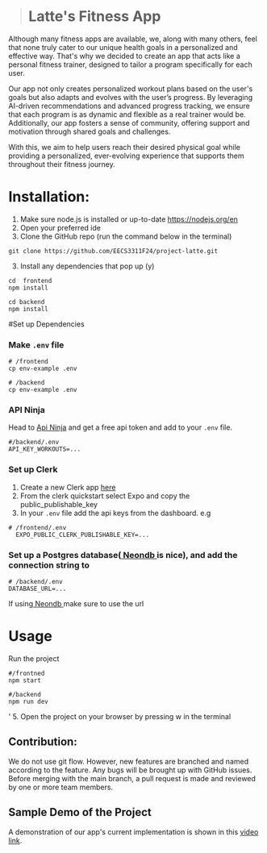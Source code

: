 > # Latte's Fitness App

Although many fitness apps are available, we, along with many others, feel that none truly cater to our unique health goals in a personalized and effective way. That's why we decided to create an app that acts like a personal fitness trainer, designed to tailor a program specifically for each user.

Our app not only creates personalized workout plans based on the user's goals but also adapts and evolves with the user’s progress. By leveraging AI-driven recommendations and advanced progress tracking, we ensure that each program is as dynamic and flexible as a real trainer would be. Additionally, our app fosters a sense of community, offering support and motivation through shared goals and challenges.

With this, we aim to help users reach their desired physical goal while providing a personalized, ever-evolving experience that supports them throughout their fitness journey.

# Installation:

1. Make sure node.js is installed or up-to-date https://nodejs.org/en
2. Open your preferred ide
3. Clone the GitHub repo (run the command below in the terminal)

```
git clone https://github.com/EECS3311F24/project-latte.git
```

3. Install any dependencies that pop up (y)

```
cd  frontend
npm install
```
``` 
cd backend
npm install
```

#Set up Dependencies

### Make `.env` file

```
# /frontend
cp env-example .env
```
```
# /backend
cp env-example .env
```

### API Ninja

Head to [Api Ninja](https://api-ninjas.com/) and get a free api token and add to your `.env` file.

```
#/backend/.env
API_KEY_WORKOUTS=...
```

### Set up Clerk

1. Create a new Clerk app [here](https://clerk.com/)
2. From the clerk quickstart select Expo and copy the public_publishable_key
3. In your `.env` file add the api keys from the dashboard. e.g

```
# /frontend/.env
  EXPO_PUBLIC_CLERK_PUBLISHABLE_KEY=...
```

### Set up a Postgres database([ Neondb ](https://neon.tech/home) is nice), and add the connection string to

```
# /backend/.env
DATABASE_URL=...
```

If using[ Neondb ](https://neon.tech/home) make sure to use the url

# Usage

Run the project

```
#/frontned
npm start
```
```
#/backend
npm run dev
```

'
5. Open the project on your browser by pressing w in the terminal

## Contribution:

We do not use git flow. However, new features are branched and named according to the feature. Any bugs will be brought up with GitHub issues. Before merging with the main branch, a pull request is made and reviewed by one or more team members.

## Sample Demo of the Project 

A demonstration of our app's current implementation is shown in this [video link](https://drive.google.com/file/d/14MwtScbs8dhyQpm-SW7bxG0saV1TD8VQ/view).
